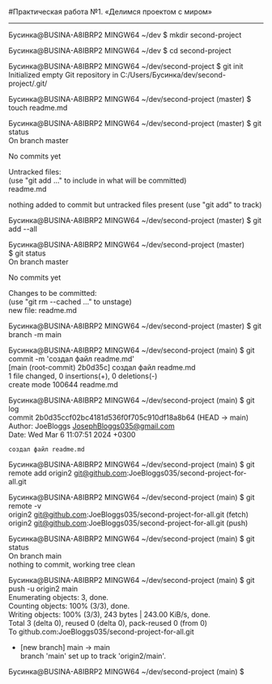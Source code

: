 #Практическая работа №1. «Делимся проектом с миром»  

---

Бусинка@BUSINA-A8IBRP2 MINGW64 ~/dev
$ mkdir second-project  

Бусинка@BUSINA-A8IBRP2 MINGW64 ~/dev
$ cd second-project  

Бусинка@BUSINA-A8IBRP2 MINGW64 ~/dev/second-project
$ git init  
Initialized empty Git repository in C:/Users/Бусинка/dev/second-project/.git/  

Бусинка@BUSINA-A8IBRP2 MINGW64 ~/dev/second-project (master)
$ touch readme.md  

Бусинка@BUSINA-A8IBRP2 MINGW64 ~/dev/second-project (master)
$ git status  
On branch master  
  
No commits yet  
  
Untracked files:  
  (use "git add <file>..." to include in what will be committed)  
        readme.md  
  
nothing added to commit but untracked files present (use "git add" to track)  
  
Бусинка@BUSINA-A8IBRP2 MINGW64 ~/dev/second-project (master)
$ git add --all  
  
Бусинка@BUSINA-A8IBRP2 MINGW64 ~/dev/second-project (master)  
$ git status  
On branch master  
  
No commits yet  
  
Changes to be committed:  
  (use "git rm --cached <file>..." to unstage)  
        new file:   readme.md  
  

Бусинка@BUSINA-A8IBRP2 MINGW64 ~/dev/second-project (master)
$ git branch -m main  
  
Бусинка@BUSINA-A8IBRP2 MINGW64 ~/dev/second-project (main)
$ git commit -m 'создал файл readme.md'  
[main (root-commit) 2b0d35c] создал файл readme.md  
 1 file changed, 0 insertions(+), 0 deletions(-)  
 create mode 100644 readme.md  
  
Бусинка@BUSINA-A8IBRP2 MINGW64 ~/dev/second-project (main)
$ git log  
commit 2b0d35ccf02bc4181d536f0f705c910df18a8b64 (HEAD -> main)  
Author: JoeBloggs <JosephBloggs035@gmail.com>  
Date:   Wed Mar 6 11:07:51 2024 +0300  
  
    создал файл readme.md  
  
Бусинка@BUSINA-A8IBRP2 MINGW64 ~/dev/second-project (main)
$ git remote add origin2 git@github.com:JoeBloggs035/second-project-for-all.git  
  
Бусинка@BUSINA-A8IBRP2 MINGW64 ~/dev/second-project (main)
$ git remote -v  
origin2 git@github.com:JoeBloggs035/second-project-for-all.git (fetch)  
origin2 git@github.com:JoeBloggs035/second-project-for-all.git (push)  
  
Бусинка@BUSINA-A8IBRP2 MINGW64 ~/dev/second-project (main)
$ git status  
On branch main  
nothing to commit, working tree clean  
  
Бусинка@BUSINA-A8IBRP2 MINGW64 ~/dev/second-project (main)
$ git push -u origin2 main  
Enumerating objects: 3, done.  
Counting objects: 100% (3/3), done.  
Writing objects: 100% (3/3), 243 bytes | 243.00 KiB/s, done.  
Total 3 (delta 0), reused 0 (delta 0), pack-reused 0 (from 0)  
To github.com:JoeBloggs035/second-project-for-all.git  
 * [new branch]      main -> main  
branch 'main' set up to track 'origin2/main'.  
  
Бусинка@BUSINA-A8IBRP2 MINGW64 ~/dev/second-project (main)
$  
